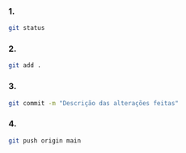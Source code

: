 ### 1.

```bash
git status
```

### 2.

```bash
git add .
```

### 3.

```bash
git commit -m "Descrição das alterações feitas"
```

### 4.

```bash
git push origin main
```
